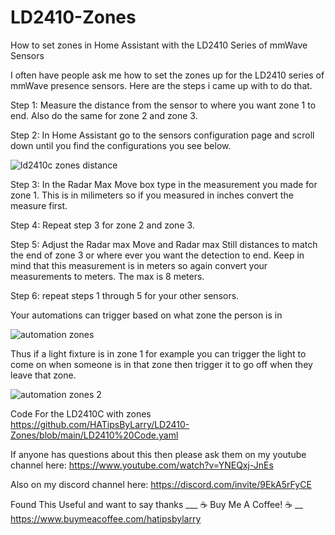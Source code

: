 # LD2410-Zones
How to set zones in Home Assistant with the LD2410 Series of mmWave Sensors

I often have people ask me how to set the zones up for the LD2410 series of mmWave presence sensors. Here are the steps i came up with to do that.

Step 1: Measure the distance from the sensor to where you want zone 1 to end. Also do the same for zone 2 and zone 3.

Step 2: In Home Assistant go to the sensors configuration page and scroll down until you find the configurations you see below.

![ld2410c zones distance](https://github.com/HATipsByLarry/LD2410-Zones/assets/49766850/eabc0fe5-1bcf-41be-8ef1-5da76bb94bcb)

Step 3: In the Radar Max Move box type in the measurement you made for zone 1. This is in milimeters so if you measured in inches convert the measure first.

Step 4: Repeat step 3 for zone 2 and zone 3.

Step 5: Adjust the Radar max Move and Radar max Still distances to match the end of zone 3 or where ever you want the detection to end. Keep in mind that this measurement is in meters so again convert your measurements to meters. The max is 8 meters.

Step 6: repeat steps 1 through 5 for your other sensors.

Your automations can trigger based on what zone the person is in

![automation zones](https://github.com/HATipsByLarry/LD2410-Zones/assets/49766850/06d82486-14e8-41c8-b874-3062a86c064c)

Thus if a light fixture is in zone 1 for example you can trigger the light to come on when someone is in that zone then trigger it to go off when they leave that zone.

![automation zones 2](https://github.com/HATipsByLarry/LD2410-Zones/assets/49766850/d2acf62f-b562-41b7-804a-d5e300043433)

Code For the LD2410C with zones https://github.com/HATipsByLarry/LD2410-Zones/blob/main/LD2410%20Code.yaml

If anyone has questions about this then please ask them on my youtube channel here: https://www.youtube.com/watch?v=YNEQxj-JnEs

Also on my discord channel here: https://discord.com/invite/9EkA5rFyCE

Found This Useful and want to say thanks
___ ☕ Buy Me A Coffee! ☕ __ 
https://www.buymeacoffee.com/hatipsbylarry
